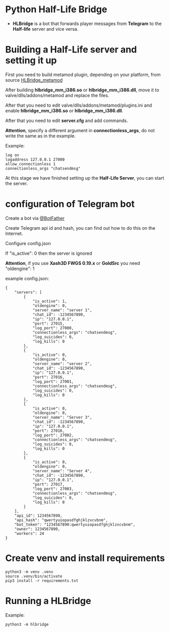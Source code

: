 # Python Half-Life Bridge

* **HLBridge** is a bot that forwards player messages from **Telegram** to the **Half-life** server and vice versa.

# Building a Half-Life server and setting it up

First you need to build metamod plugin, depending on your platform, from source [HLBridge_metamod](https://github.com/Half-Life-Collective/HLBridge_metamod)

After building **hlbridge_mm_i386.so** or **hlbridge_mm_i386.dll**, move it to valve/dlls/addons/metamod and replace the files.

After that you need to edit valve/dlls/addons/metamod/plugins.ini and enable **hlbridge_mm_i386.so** or **hlbridge_mm_i386.dll**.

After that you need to edit **server.cfg** and add commands.

**Attention**, specify a different argument in **connectionless_args**, do not write the same as in the example.

Example:
```
log on
logaddress 127.0.0.1 27000
allow_connectionless 1
connectionless_args "chatsendmsg"
```

At this stage we have finished setting up the **Half-Life Server**, you can start the server.

# configuration of Telegram bot

Create a bot via [@BotFather](https://t.me/botfather)

Create Telegram api id and hash, you can find out how to do this on the Internet.

Configure config.json

If "is_active": 0 then the server is ignored

**Attention**, if you use **Xash3D FWGS 0.19.x** or **GoldSrc** you need "oldengine": 1

example config.json:
```
{
    "servers": [
        {
            "is_active": 1,
            "oldengine": 0,
            "server_name": "server 1",
            "chat_id": -1234567890,
            "ip": "127.0.0.1",
            "port": 27015,
            "log_port": 27000,
            "connectionless_args": "chatsendmsg",
            "log_suicides": 0,
            "log_kills": 0
        },
        {
            "is_active": 0,
            "oldengine": 0,
            "server_name": "server 2",
            "chat_id": -1234567890,
            "ip": "127.0.0.1",
            "port": 27016,
            "log_port": 27001,
            "connectionless_args": "chatsendmsg",
            "log_suicides": 0,
            "log_kills": 0
        },
        {
            "is_active": 0,
            "oldengine": 0,
            "server_name": "Server 3",
            "chat_id": -1234567890,
            "ip": "127.0.0.1",
            "port": 27016,
            "log_port": 27002,
            "connectionless_args": "chatsendmsg",
            "log_suicides": 0,
            "log_kills": 0
        },
        {
            "is_active": 0,
            "oldengine": 0,
            "server_name": "Server 4",
            "chat_id": -1234567890,
            "ip": "127.0.0.1",
            "port": 27017,
            "log_port": 27003,
            "connectionless_args": "chatsendmsg",
            "log_suicides": 0,
            "log_kills": 0
        }
    ],
    "api_id": 1234567890,
    "api_hash": "qwertyuiopasdfghjklzxcvbnm",
    "bot_token": "1234567890:qwertyuiopasdfghjklzxcvbnm",
    "owner": 1234567890,
    "workers": 24
}

```


# Create venv and install requirements

```
python3 -m venv .venv
source .venv/bin/activate
pip3 install -r requirements.txt
```

# Running a HLBridge

Example:
```
python3 -m hlbridge
```
